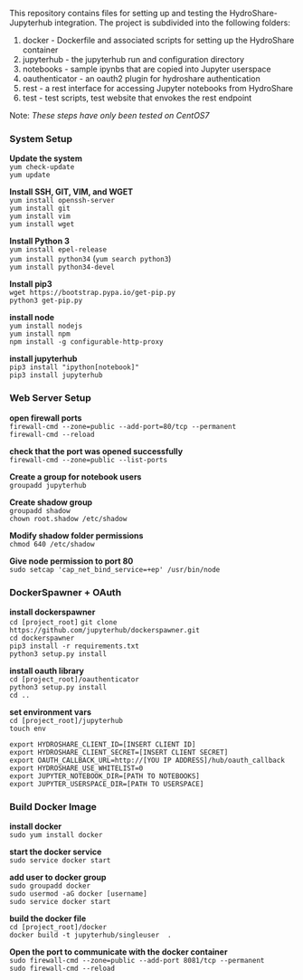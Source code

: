 
This repository contains files for setting up and testing the HydroShare-Jupyterhub integration.  The project is subdivided into the following folders:

1. docker - Dockerfile and associated scripts for setting up the HydroShare container
2. jupyterhub - the jupyterhub run and configuration directory
3. notebooks - sample ipynbs that are copied into Jupyter userspace
4. oauthenticator - an oauth2 plugin for hydroshare authentication
4. rest - a rest interface for accessing Jupyter notebooks from HydroShare
4. test - test scripts, test website that envokes the rest endpoint

Note: *These steps have only been tested on CentOS7*

### System Setup

**Update the system**  
`yum check-update`  
`yum update`  

**Install SSH, GIT, VIM, and WGET**  
`yum install openssh-server`  
`yum install git`  
`yum install vim`  
`yum install wget`

**Install Python 3**  
`yum install epel-release`  
`yum install python34`  (`yum search python3`)  
`yum install python34-devel`  

**Install pip3**  
`wget https://bootstrap.pypa.io/get-pip.py`  
`python3 get-pip.py`  

**install node**  
`yum install nodejs`  
`yum install npm`  
`npm install -g configurable-http-proxy`  

**install jupyterhub**  
`pip3 install "ipython[notebook]"`  
`pip3 install jupyterhub`   

### Web Server Setup

**open firewall ports**  
`firewall-cmd --zone=public --add-port=80/tcp --permanent`  
`firewall-cmd --reload`  

**check that the port was opened successfully**  
`firewall-cmd --zone=public --list-ports`  

**Create a group for notebook users**  
`groupadd jupyterhub`  
 
**Create shadow group**   
`groupadd shadow`  
`chown root.shadow /etc/shadow` 

**Modify shadow folder permissions**  
`chmod 640 /etc/shadow`  

**Give node permission to port 80**  
`sudo setcap 'cap_net_bind_service=+ep' /usr/bin/node`

### DockerSpawner + OAuth 

**install dockerspawner**    
`cd [project_root]`
`git clone https://github.com/jupyterhub/dockerspawner.git`  
`cd dockerspawner`  
`pip3 install -r requirements.txt`  
`python3 setup.py install`  

**install oauth library**  
`cd [project_root]/oauthenticator`  
`python3 setup.py install`  
`cd ..`

**set environment vars**  
`cd [project_root]/jupyterhub`  
`touch env`  
```
export HYDROSHARE_CLIENT_ID=[INSERT CLIENT ID]
export HYDROSHARE_CLIENT_SECRET=[INSERT CLIENT SECRET]
export OAUTH_CALLBACK_URL=http://[YOU IP ADDRESS]/hub/oauth_callback
export HYDROSHARE_USE_WHITELIST=0
export JUPYTER_NOTEBOOK_DIR=[PATH TO NOTEBOOKS]
export JUPYTER_USERSPACE_DIR=[PATH TO USERSPACE]
```

### Build Docker Image  

**install docker**   
`sudo yum install docker` 

**start the docker service**  
`sudo service docker start`  

**add user to docker group**  
`sudo groupadd docker`  
`sudo usermod -aG docker [username]`  
`sudo service docker start`  

**build the docker file**  
`cd [project_root]/docker`  
`docker build -t jupyterhub/singleuser  . `

**Open the port to communicate with the docker container**  
`sudo firewall-cmd --zone=public --add-port 8081/tcp --permanent`  
`sudo firewall-cmd --reload`  
